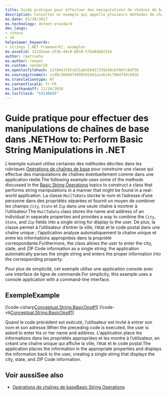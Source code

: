 ```yaml
---
title: Guide pratique pour effectuer des manipulations de chaînes de base dans .NET
description: Consultez un exemple qui appelle plusieurs méthodes de chaîne.
ms.date: 03/30/2017
ms.technology: dotnet-standard
dev_langs:
- csharp
- vb
helpviewer_keywords:
- strings [.NET Framework], examples
ms.assetid: 121d1eae-251b-44c0-8818-57da04b8215e
author: rpetrusha
ms.author: ronpet
ms.custom: seodec18
ms.openlocfilehash: 11f8043745c631a642b437339240cbf06fc8df5b
ms.sourcegitcommit: ccd8c36b0d74d99291d41aceb14cf98d74dc9d2b
ms.translationtype: HT
ms.contentlocale: fr-FR
ms.lasthandoff: 12/10/2018
ms.locfileid: "53130635"
---
```

# <a name="how-to-perform-basic-string-manipulations-in-net"></a><span data-ttu-id="47829-103">Guide pratique pour effectuer des manipulations de chaînes de base dans .NET</span><span class="sxs-lookup"><span data-stu-id="47829-103">How to: Perform Basic String Manipulations in .NET</span></span>
<span data-ttu-id="47829-104">L’exemple suivant utilise certaines des méthodes décrites dans les rubriques [Opérations de chaînes de base](../../../docs/standard/base-types/basic-string-operations.md) pour construire une classe qui effectue des manipulations de chaînes éventuellement comme dans une application réelle.</span><span class="sxs-lookup"><span data-stu-id="47829-104">The following example uses some of the methods discussed in the [Basic String Operations](../../../docs/standard/base-types/basic-string-operations.md) topics to construct a class that performs string manipulations in a manner that might be found in a real-world application.</span></span> <span data-ttu-id="47829-105">La classe `MailToData` stocke le nom et l’adresse d’une personne dans des propriétés séparées et fournit un moyen de combiner les champs `City`, `State` et `Zip` dans une seule chaîne à montrer à l’utilisateur.</span><span class="sxs-lookup"><span data-stu-id="47829-105">The `MailToData` class stores the name and address of an individual in separate properties and provides a way to combine the `City`, `State`, and `Zip` fields into a single string for display to the user.</span></span> <span data-ttu-id="47829-106">De plus, la classe permet à l’utilisateur d’entrer la ville, l’état et le code postal dans une chaîne unique ; l’application analyse automatiquement la chaîne unique et entre les informations appropriées dans la propriété correspondante.</span><span class="sxs-lookup"><span data-stu-id="47829-106">Furthermore, the class allows the user to enter the city, state, and ZIP Code information as a single string; the application automatically parses the single string and enters the proper information into the corresponding property.</span></span>  
  
 <span data-ttu-id="47829-107">Pour plus de simplicité, cet exemple utilise une application console avec une interface de ligne de commande.</span><span class="sxs-lookup"><span data-stu-id="47829-107">For simplicity, this example uses a console application with a command-line interface.</span></span>  
  
## <a name="example"></a><span data-ttu-id="47829-108">Exemple</span><span class="sxs-lookup"><span data-stu-id="47829-108">Example</span></span>  
 [!code-csharp[Conceptual.String.BasicOps#1](../../../samples/snippets/csharp/VS_Snippets_CLR/conceptual.string.basicops/cs/basicops.cs#1)]
 [!code-vb[Conceptual.String.BasicOps#1](../../../samples/snippets/visualbasic/VS_Snippets_CLR/conceptual.string.basicops/vb/basicops.vb#1)]  
  
 <span data-ttu-id="47829-109">Quand le code précédent est exécuté, l’utilisateur est invité à entrer son nom et son adresse.</span><span class="sxs-lookup"><span data-stu-id="47829-109">When the preceding code is executed, the user is asked to enter his or her name and address.</span></span> <span data-ttu-id="47829-110">L’application place les informations dans les propriétés appropriées et les montre à l’utilisateur, en créant une chaîne unique qui affiche la ville, l’état et le code postal.</span><span class="sxs-lookup"><span data-stu-id="47829-110">The application places the information in the appropriate properties and displays the information back to the user, creating a single string that displays the city, state, and ZIP Code information.</span></span>  
  
## <a name="see-also"></a><span data-ttu-id="47829-111">Voir aussi</span><span class="sxs-lookup"><span data-stu-id="47829-111">See also</span></span>

- [<span data-ttu-id="47829-112">Opérations de chaînes de base</span><span class="sxs-lookup"><span data-stu-id="47829-112">Basic String Operations</span></span>](../../../docs/standard/base-types/basic-string-operations.md)
